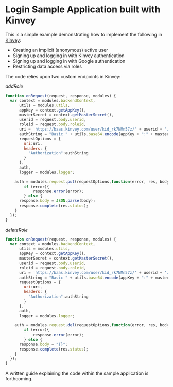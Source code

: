 # Login Sample Application built with Kinvey

This is a simple example demonstrating how to implement the following in [Kinvey](https://www.kinvey.com/):

* Creating an implicit (anonymous) active user
* Signing up and logging in with Kinvey authentication
* Signing up and logging in with Google authentication
* Restricting data access via roles

The code relies upon two custom endpoints in Kinvey:

_addRole_

```javascript
function onRequest(request, response, modules) {
  var context = modules.backendContext,
      utils = modules.utils,
      appKey = context.getAppKey(),
      masterSecret = context.getMasterSecret(),
      userid = request.body.userid,
      roleid = request.body.roleid,
      uri = 'https://baas.kinvey.com/user/kid_rk7NMn57z/' + userid + '/roles/' + roleid,
      authString = "Basic " + utils.base64.encode(appKey + ":" + masterSecret),
      requestOptions = {
        uri:uri, 
        headers: {
          "Authorization":authString
        }
      },
      auth,
      logger = modules.logger;
  
	auth = modules.request.put(requestOptions,function(error, res, body){
		if (error){
			response.error(error);
		} else {
      response.body = JSON.parse(body);
      response.complete(res.status);
    }
  });
}
```

_deleteRole_

```javascript
function onRequest(request, response, modules) {
  var context = modules.backendContext,
      utils = modules.utils,
      appKey = context.getAppKey(),
      masterSecret = context.getMasterSecret(),
      userid = request.body.userid,
      roleid = request.body.roleid,
      uri = 'https://baas.kinvey.com/user/kid_rk7NMn57z/' + userid + '/roles/' + roleid,
      authString = "Basic " + utils.base64.encode(appKey + ":" + masterSecret),
      requestOptions = {
        uri:uri, 
        headers: {
          "Authorization":authString
        }
      },
      auth,
      logger = modules.logger;
  
	auth = modules.request.del(requestOptions,function(error, res, body){
		if (error){
			response.error(error);
		} else {
      response.body = "{}";
      response.complete(res.status);
    }
  });
}
```

A written guide explaining the code within the sample application is forthcoming.